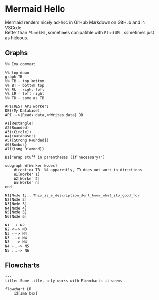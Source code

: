 # Mermaid Hello
Mermaid renders nicely ad-hoc in GitHub Markdown on GitHub and in VSCode.  
Better than `PlantUML`, sometimes compatible with `PlantUML`, sometimes just as hideous.

## Graphs
```mermaid
%% Ima comment

%% top-down
graph TB
%% TB - top bottom
%% BT - bottom top
%% RL - right left
%% LR - left right
%% TD - same as TB

API[REST API worker]
DB[(My Database)]
API -->|Reads data,\nWrites data| DB

A1[Rectangle]
A2(Rounded)
A3((Circle))
A4[(Database)]
A5([Strong Rounded])
A6{Rombus}
A7{{Long Diamond}}

B1["Wrap stuff in parentheses (if necessary)"]

subgraph W[Worker Nodes]
    direction TB  %% apparently, TD does not work in directions
    W1[Worker 1]
    W2[Worker 2]
    Wn[Worker n]
end

N1[Node 1]:::This_is_a_description_dont_know_what_its_good_for
N2[Node 2]
N3[Node 3]
N4[Node 4]
N5[Node 5]
N6[Node 6]

N1 --> N2
N2 <--> N3
N3 ---> N4
N3 ---> N4
N3 ---> N4
N4 -..-> N5
N5 ...-> N6
```


## Flowcharts
```mermaid
---
title: Some title, only works with Flowcharts it seems
---
flowchart LR
    id[Ima box]
```
